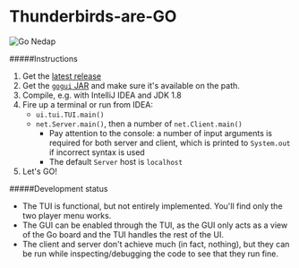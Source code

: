 # Thunderbirds-are-GO

![Go Nedap](https://lh3.googleusercontent.com/auTNfJrwgwucKHhXd1a0ByaE1LIvM978jw869umNKTEVAhL0-W7H8ikX-7O-pJdDMQ7zJw=w1264 "Go Nedap")

#####Instructions
1. Get the [latest release](https://github.com/erikhuizinga/Thunderbirds-are-GO/releases/latest)
2. Get the [`gogui` JAR](https://github.com/BlueWizardNedap/gogui/blob/master/bin/gui-1.1.jar) and make sure it's available on the path.
3. Compile, e.g. with IntelliJ IDEA and JDK 1.8
4. Fire up a terminal or run from IDEA:
    - `ui.tui.TUI.main()`
    - `net.Server.main()`, then a number of `net.Client.main()`
      - Pay attention to the console: a number of input arguments is required for both server and client, which is printed to `System.out` if incorrect syntax is used
      - The default `Server` host is `localhost`
5. Let's GO!

#####Development status
- The TUI is functional, but not entirely implemented. You'll find only the two player menu works.
- The GUI can be enabled through the TUI, as the GUI only acts as a view of the Go board and the TUI handles the rest of the UI.
- The client and server don't achieve much (in fact, nothing), but they can be run while inspecting/debugging the code to see that they run fine.
